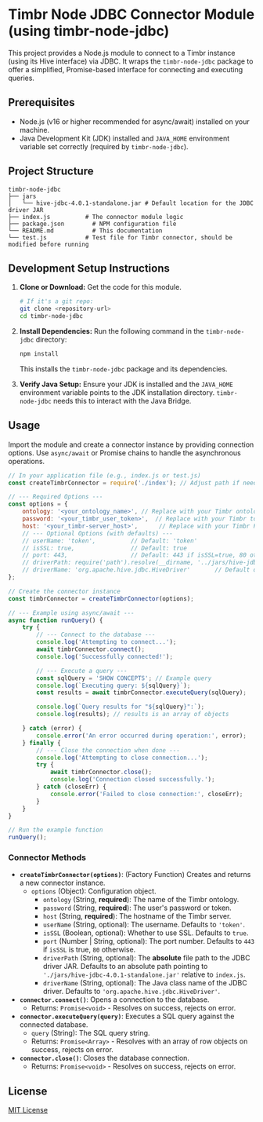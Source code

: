 # Timbr Node JDBC Connector Module (using timbr-node-jdbc)

This project provides a Node.js module to connect to a Timbr instance (using its Hive interface) via JDBC. It wraps the `timbr-node-jdbc` package to offer a simplified, Promise-based interface for connecting and executing queries.

## Prerequisites

-   Node.js (v16 or higher recommended for async/await) installed on your machine.
-   Java Development Kit (JDK) installed and `JAVA_HOME` environment variable set correctly (required by `timbr-node-jdbc`).

## Project Structure

```
timbr-node-jdbc
├── jars
│   └── hive-jdbc-4.0.1-standalone.jar # Default location for the JDBC driver JAR
├── index.js          # The connector module logic
├── package.json        # NPM configuration file
└── README.md           # This documentation
└── test.js           # Test file for Timbr connector, should be modified before running
```

## Development Setup Instructions

1.  **Clone or Download:** Get the code for this module.
    ```bash
    # If it's a git repo:
    git clone <repository-url>
    cd timbr-node-jdbc
    ```

2.  **Install Dependencies:**
    Run the following command in the `timbr-node-jdbc` directory:
    ```bash
    npm install
    ```
    This installs the `timbr-node-jdbc` package and its dependencies.

3.  **Verify Java Setup:** Ensure your JDK is installed and the `JAVA_HOME` environment variable points to the JDK installation directory. `timbr-node-jdbc` needs this to interact with the Java Bridge.

## Usage

Import the module and create a connector instance by providing connection options. Use `async/await` or Promise chains to handle the asynchronous operations.

```javascript
// In your application file (e.g., index.js or test.js)
const createTimbrConnector = require('./index'); // Adjust path if needed

// --- Required Options ---
const options = {
    ontology: '<your_ontology_name>', // Replace with your Timbr ontology name
    password: '<your_timbr_user_token>',  // Replace with your Timbr token/password
    host: '<your_timbr-server_host>',      // Replace with your Timbr Plattform hostname
    // --- Optional Options (with defaults) ---
    // userName: 'token',          // Default: 'token'
    // isSSL: true,                // Default: true
    // port: 443,                  // Default: 443 if isSSL=true, 80 otherwise
    // driverPath: require('path').resolve(__dirname, '../jars/hive-jdbc-4.0.1-standalone.jar'), // Default path (absolute)
    // driverName: 'org.apache.hive.jdbc.HiveDriver'       // Default driver class
};

// Create the connector instance
const timbrConnector = createTimbrConnector(options);

// --- Example using async/await ---
async function runQuery() {
    try {
        // --- Connect to the database ---
        console.log('Attempting to connect...');
        await timbrConnector.connect();
        console.log('Successfully connected!');

        // --- Execute a query ---
        const sqlQuery = 'SHOW CONCEPTS'; // Example query
        console.log(`Executing query: ${sqlQuery}`);
        const results = await timbrConnector.executeQuery(sqlQuery);

        console.log(`Query results for "${sqlQuery}":`);
        console.log(results); // results is an array of objects

    } catch (error) {
        console.error('An error occurred during operation:', error);
    } finally {
        // --- Close the connection when done ---
        console.log('Attempting to close connection...');
        try {
            await timbrConnector.close();
            console.log('Connection closed successfully.');
        } catch (closeErr) {
            console.error('Failed to close connection:', closeErr);
        }
    }
}

// Run the example function
runQuery();

```

### Connector Methods

-   **`createTimbrConnector(options)`**: (Factory Function) Creates and returns a new connector instance.
    -   `options` (Object): Configuration object.
        -   `ontology` (String, **required**): The name of the Timbr ontology.
        -   `password` (String, **required**): The user's password or token.
        -   `host` (String, **required**): The hostname of the Timbr server.
        -   `userName` (String, optional): The username. Defaults to `'token'`.
        -   `isSSL` (Boolean, optional): Whether to use SSL. Defaults to `true`.
        -   `port` (Number | String, optional): The port number. Defaults to `443` if `isSSL` is true, `80` otherwise.
        -   `driverPath` (String, optional): The **absolute** file path to the JDBC driver JAR. Defaults to an absolute path pointing to `'./jars/hive-jdbc-4.0.1-standalone.jar'` relative to `index.js`.
        -   `driverName` (String, optional): The Java class name of the JDBC driver. Defaults to `'org.apache.hive.jdbc.HiveDriver'`.
-   **`connector.connect()`**: Opens a connection to the database.
    -   Returns: `Promise<void>` - Resolves on success, rejects on error.
-   **`connector.executeQuery(query)`**: Executes a SQL query against the connected database.
    -   `query` (String): The SQL query string.
    -   Returns: `Promise<Array>` - Resolves with an array of row objects on success, rejects on error.
-   **`connector.close()`**: Closes the database connection.
    -   Returns: `Promise<void>` - Resolves on success, rejects on error.

## License

[MIT License](./LICENSE)
